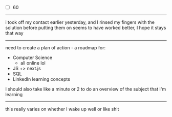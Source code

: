 - [ ] 60

--- 
i took off my contact earlier yesterday, and I rinsed my fingers with the solution before putting them on seems to have worked better, I hope it stays that way


___ 
need to create a plan of action - a roadmap for:
- Computer Science
	- all online lol
- JS +> next.js
- SQL
- LinkedIn learning concepts

I should also take like a minute or 2 to do an overview of the subject that I'm learning

----
this really varies on whether I wake up well or like shit

